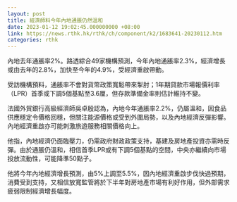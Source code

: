 ```yaml
---
layout: post
title: 經濟師料今年內地通脹仍然溫和
date: 2023-01-12 19:02:45.000000000 +08:00
link: https://news.rthk.hk/rthk/ch/component/k2/1683641-20230112.htm
categories: rthk
---
```


內地去年通脹率2%。路透綜合49家機構預測，今年內地通脹率2.3%，經濟增長或由去年的2.8%，加快至今年的4.9%，受經濟重啟帶動。

受訪機構預料，通脹率不會對貨幣政策寬鬆帶來掣肘；1年期貸款市場報價利率（LPR）首季或下調5個基點至3.6厘，但存款準備金率則估計維持不變。

法國外貿銀行高級經濟師吳卓殷認為，內地今年通脹率2.2%，仍屬溫和，因食品供應穩定令價格回穩，但關注能源價格或受到外圍局勢，以及內地經濟反彈影響。內地經濟重啟亦可能刺激旅遊服務相關價格向上。

他指，內地經濟仍面臨壓力，仍需政府財政政策支持，基建及房地產投資亦需時反彈。由於通脹仍溫和，相信首季LPR或有下調5個基點的空間，中央亦繼續向市場投放流動性，可能降準50點子。

他將今年內地經濟增長預測，由5%上調至5.5%，因內地經濟重啟步伐快過預期，消費受到支持，又相信放寬監管將於下半年對房地產市場有利好作用，但外部需求疲弱限制經濟增長幅度。
